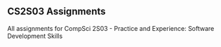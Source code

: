 ## CS2S03 Assignments

All assignments for CompSci 2S03 - Practice and Experience: Software Development Skills
